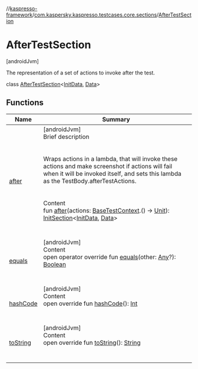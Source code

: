 //[kaspresso-framework](../../index.md)/[com.kaspersky.kaspresso.testcases.core.sections](../index.md)/[AfterTestSection](index.md)



# AfterTestSection  
 [androidJvm] 

The representation of a set of actions to invoke after the test.

class [AfterTestSection](index.md)<[InitData](index.md), [Data](index.md)>   


## Functions  
  
|  Name|  Summary| 
|---|---|
| [after](after.md)| [androidJvm]  <br>Brief description  <br><br><br>Wraps actions in a lambda, that will invoke these actions and make screenshot if actions will fail when it will be invoked itself, and sets this lambda as the TestBody.afterTestActions.<br><br>  <br>Content  <br>fun [after](after.md)(actions: [BaseTestContext](../../com.kaspersky.kaspresso.testcases.core.testcontext/-base-test-context/index.md).() -> [Unit](https://kotlinlang.org/api/latest/jvm/stdlib/kotlin/-unit/index.html)): [InitSection](../-init-section/index.md)<[InitData](index.md), [Data](index.md)>  <br><br><br>
| [equals](https://kotlinlang.org/api/latest/jvm/stdlib/kotlin/-any/equals.html)| [androidJvm]  <br>Content  <br>open operator override fun [equals](https://kotlinlang.org/api/latest/jvm/stdlib/kotlin/-any/equals.html)(other: [Any](https://kotlinlang.org/api/latest/jvm/stdlib/kotlin/-any/index.html)?): [Boolean](https://kotlinlang.org/api/latest/jvm/stdlib/kotlin/-boolean/index.html)  <br><br><br>
| [hashCode](https://kotlinlang.org/api/latest/jvm/stdlib/kotlin/-any/hash-code.html)| [androidJvm]  <br>Content  <br>open override fun [hashCode](https://kotlinlang.org/api/latest/jvm/stdlib/kotlin/-any/hash-code.html)(): [Int](https://kotlinlang.org/api/latest/jvm/stdlib/kotlin/-int/index.html)  <br><br><br>
| [toString](https://kotlinlang.org/api/latest/jvm/stdlib/kotlin/-any/to-string.html)| [androidJvm]  <br>Content  <br>open override fun [toString](https://kotlinlang.org/api/latest/jvm/stdlib/kotlin/-any/to-string.html)(): [String](https://kotlinlang.org/api/latest/jvm/stdlib/kotlin/-string/index.html)  <br><br><br>

